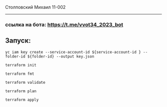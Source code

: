 Столповский Михаил 11-002

----
### ссылка на бота: https://t.me/vvot34_2023_bot


## Запуск: 

```
yc iam key create --service-account-id ${service-account-id } --folder-id ${folder-id} --output key.json
```
```
terraform init
```
```
terraform fmt
```
```
terraform validate
```
```
terraform plan
```
```
terraform apply
```